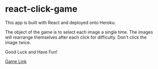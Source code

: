 # react-click-game

This app is built with React and deployed onto Heroku.

The object of the game is to select each image a single time. The images will rearrange themselves after each click for difficulty. Don't click the image twice.

Good Luck and Have Fun!

[Game Link](https://react-zim-click-game.herokuapp.com/)
